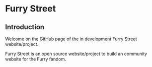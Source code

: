 # Furry Street

## Introduction
Welcome on the GitHub page of the in development Furry Street website/project.

Furry Street is an open source website/project to build an community website for the Furry fandom.
